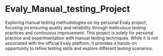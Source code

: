 # Evaly_Manual_testing_Project
Exploring manual testing methodologies on my personal Evaly project, focusing on ensuring quality and reliability through meticulous testing practices and continuous improvement.
This project is solely for personal practice and experimentation with manual testing techniques. While it is not associated with the official Evaly platform, it provides a hands-on opportunity to refine testing skills and explore different testing scenarios.
